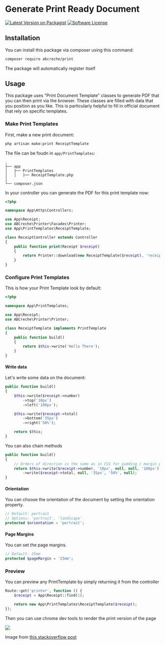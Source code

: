 # Generate Print Ready Document

[![Latest Version on Packagist](https://img.shields.io/packagist/v/abcreche/print.svg)](https://packagist.org/packages/abcreche/print)
[![Software License](https://img.shields.io/badge/license-MIT-brightgreen.svg)](LICENSE)

## Installation

You can install this package via composer using this command:

```bash
composer require abcreche/print
```

The package will automatically register itself

## Usage

This package uses "Print Document Template" classes to generate PDF that you can then print via the browser. These classes are filled with data that you position as you like. This is particularly helpful to fill in official document that rely on specific templates.

### Make Print Templates

First, make a new print document:

```bash
php artisan make:print ReceiptTemplate
```

The file can be foudn in `app/PrintTemplates`:

```
.
├── app
│   ├── PrintTemplates
│   │   ├── ReceiptTemplate.php
│
└── composer.json
```

In your controller you can generate the PDF for this print template now:

```php
<?php

namespace App\Http\Controllers;

use App\Receipt;
use ABCreche\Printer\Facades\Printer;
use App\PrintTemplates\ReceiptTemplate;

class ReceiptController extends Controller
{
    public function print(Receipt $receipt)
    {
        return Printer::download(new ReceiptTemplate($receipt), 'receipt.pdf');
    }
}
```

### Configure Print Templates

This is how your Print Template look by default:

```php
<?php

namespace App\PrintTemplates;

use App\Receipt;
use ABCreche\Printer\Printer;

class ReceiptTemplate implements PrintTemplate
{
    public function build()
    {
        return $this->write('Hello There');
    }
}
```

#### Write data

Let's write some data on the document:

```php
public function build()
{
    $this->write($receipt->number)
        ->top('10px')
        ->left('100px');

    $this->write($receipt->total)
        ->bottom('35px')
        ->right('50%');

    return $this;
}
```
You can also chain methods
```php
public function build()
{
    // Orders of direction is the same as in CSS for padding / margin properties
    return $this->write($receipt->number, '10px', null, null, '100px')
        ->write($receipt->total, null, '35px', '50%', null);
}
```

#### Orientation

You can choose the orientation of the document by setting the orientation property.

```php
// Default: portrait
// Options: 'portrait', 'landscape'
protected $orientation = 'portrait';
```

#### Page Margins

You can set the page margins.

```php
// Default: 25mm
protected $pageMargin = '25mm';
```

### Preview

You can preview any PrintTemplate by simply returning it from the controller

```php
Route::get('printer', function () {
    $receipt = App\Receipt::find(1);

    return new App\PrintTemplates\ReceiptTemplate($receipt);
});
```

Then you can use chrome dev tools to render the print version of the page

![](https://i.stack.imgur.com/7BCx7.png)

Image from [this stackoverflow post](https://stackoverflow.com/questions/9540990/using-chromes-element-inspector-in-print-preview-mode)
